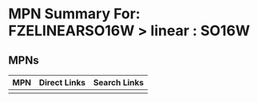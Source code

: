 



# MPN Summary For: FZELINEARSO16W > linear : SO16W

## MPNs
  

|MPN|Direct Links|Search Links|
| :--- | :--- | :--- |
||||
